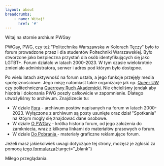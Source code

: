 ```yaml
---
layout: about
breadcrumbs:
    - name: Witaj!
      href: '#'
---
```

Witaj na stornie archium PWGay

PWGay, PWG, czy też "Politechnika Warszawska w Kolorach Tęczy" było to forum prowadzone przez i dla studentów Poltechniki Warszawskiej. Było stworzone jako bezpieczna przystań dla osób identyfikujących się jako LGTBT+. Forum działało w latach 2000-2023. W tym czasie wielokrotnie zmieniało administratora, serwer i adres pod którym było dostępne.

Po wielu latach aktywność na forum ustała, a jego funkcje przejęły media społęcznościowe. Jego misję natomiast takie organizacje jak np. [Queer UW](https://www.queer.uw.edu.pl/) czy politechniczna [Querrowy Ruch Akademicki](https://www.facebook.com/QRAPW/). Nie chcieliśmy jendak aby hisotria i dokonania PWG poszły całkowicie w zapomnienie. Dlatego utwożyliśmy to archiwum. Znajdizecie tu:

* W dziale [Fora](/forum_list.html) - archiwum postów napisanych na forum w latach 2000-2023. Wyłączone z archiwum są posty usunięte oraz dział "Spotkania" na któym mogły się znajdować dane osobowe.
* W dziale [O PWGay](/about.html) - krótka historia forum, od jego założenia do zamkniecia, wraz z kilkoma linkami do materiałów prasowych o forum.
* W dziale [Do Pobrania ](/downloads.html) - materiały graficzne reklamujące forum.

Jeżeli masz jakiekolwiek uwagi dotyczące tej strony, mozęsz je zgłosić za pomocą [tego formularza](https://docs.google.com/forms/d/e/1FAIpQLSeYToNWYNbpYuWMGw3bQQ6-RsUF2Yt96TSxVt6T1nyxV4e2lw/viewform){:target="_blank"}

Miłego przeglądania.